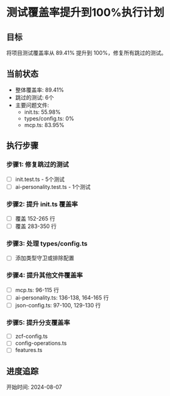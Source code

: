 # 测试覆盖率提升到100%执行计划

## 目标
将项目测试覆盖率从 89.41% 提升到 100%，修复所有跳过的测试。

## 当前状态
- 整体覆盖率: 89.41%
- 跳过的测试: 6个
- 主要问题文件:
  - init.ts: 55.98%
  - types/config.ts: 0%
  - mcp.ts: 83.95%

## 执行步骤

### 步骤1: 修复跳过的测试
- [ ] init.test.ts - 5个测试
- [ ] ai-personality.test.ts - 1个测试

### 步骤2: 提升 init.ts 覆盖率
- [ ] 覆盖 152-265 行
- [ ] 覆盖 283-350 行

### 步骤3: 处理 types/config.ts
- [ ] 添加类型守卫或排除配置

### 步骤4: 提升其他文件覆盖率
- [ ] mcp.ts: 96-115 行
- [ ] ai-personality.ts: 136-138, 164-165 行
- [ ] json-config.ts: 97-100, 129-130 行

### 步骤5: 提升分支覆盖率
- [ ] zcf-config.ts
- [ ] config-operations.ts
- [ ] features.ts

## 进度追踪
开始时间: 2024-08-07